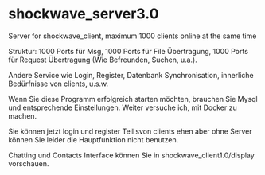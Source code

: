 # shockwave_server3.0
Server for shockwave_client, maximum 1000 clients online at the same time

Struktur: 1000 Ports für Msg, 1000 Ports für File Übertragung, 1000 Ports für Request Übertragung (Wie Befreunden, Suchen, u.a.).
          
Andere Service wie Login, Register, Datenbank Synchronisation, innerliche Bedürfnisse von clients, u.s.w.

Wenn Sie diese Programm erfolgreich starten möchten, brauchen Sie Mysql und entsprechende Einstellungen. Weiter versuche ich, mit Docker zu machen.

Sie können jetzt login und register Teil svon clients ehen aber ohne Server können Sie leider die Hauptfunktion nicht benutzen.

Chatting und Contacts Interface können Sie in shockwave_client1.0/display vorschauen.

